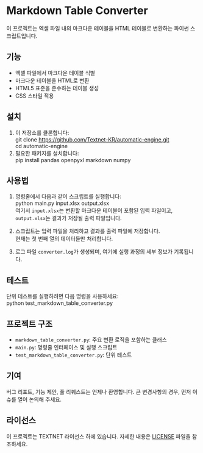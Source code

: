 # Markdown Table Converter

이 프로젝트는 엑셀 파일 내의 마크다운 테이블을 HTML 테이블로 변환하는 파이썬 스크립트입니다.

## 기능

- 엑셀 파일에서 마크다운 테이블 식별
- 마크다운 테이블을 HTML로 변환
- HTML5 표준을 준수하는 테이블 생성
- CSS 스타일 적용

## 설치

1. 이 저장소를 클론합니다:    
git clone https://github.com/Textnet-KR/automatic-engine.git    
cd automatic-engine
2. 필요한 패키지를 설치합니다:    
pip install pandas openpyxl markdown numpy
## 사용법

1. 명령줄에서 다음과 같이 스크립트를 실행합니다:    
python main.py input.xlsx output.xlsx    
여기서 `input.xlsx`는 변환할 마크다운 테이블이 포함된 입력 파일이고, `output.xlsx`는 결과가 저장될 출력 파일입니다.

2. 스크립트는 입력 파일을 처리하고 결과를 출력 파일에 저장합니다.    
현재는 첫 번째 열의 데이터들만 처리합니다.

3. 로그 파일 `converter.log`가 생성되며, 여기에 실행 과정의 세부 정보가 기록됩니다.

## 테스트

단위 테스트를 실행하려면 다음 명령을 사용하세요:    
python test_markdown_table_converter.py

## 프로젝트 구조

- `markdown_table_converter.py`: 주요 변환 로직을 포함하는 클래스
- `main.py`: 명령줄 인터페이스 및 실행 스크립트
- `test_markdown_table_converter.py`: 단위 테스트

## 기여

버그 리포트, 기능 제안, 풀 리퀘스트는 언제나 환영합니다. 큰 변경사항의 경우, 먼저 이슈를 열어 논의해 주세요.

## 라이선스

이 프로젝트는 TEXTNET 라이선스 하에 있습니다. 자세한 내용은 [LICENSE](LICENSE) 파일을 참조하세요.
